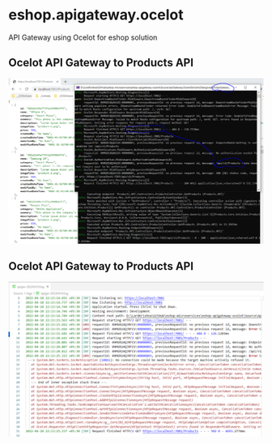 # eshop.apigateway.ocelot
API Gateway using Ocelot for eshop solution

## Ocelot API Gateway to Products API

![Ocelot Api Gateay to retrieve Products |150x150](./Documentation/Images/OcelotApiGW_Products.PNG)

## Ocelot API Gateway to Products API

![Serilog Log File 1 |150x150](./Documentation/Images/Serilog_LogFile1.PNG)


